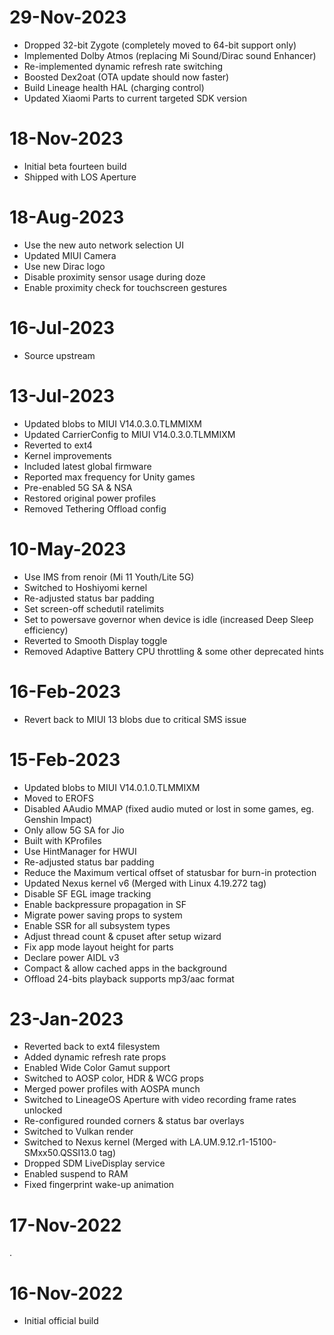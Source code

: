 # 29-Nov-2023
- Dropped 32-bit Zygote (completely moved to 64-bit support only)
- Implemented Dolby Atmos (replacing Mi Sound/Dirac sound Enhancer)
- Re-implemented dynamic refresh rate switching
- Boosted Dex2oat (OTA update should now faster)
- Build Lineage health HAL (charging control)
- Updated Xiaomi Parts to current targeted SDK version

# 18-Nov-2023
- Initial beta fourteen build
- Shipped with LOS Aperture

# 18-Aug-2023
- Use the new auto network selection UI
- Updated MIUI Camera
- Use new Dirac logo
- Disable proximity sensor usage during doze
- Enable proximity check for touchscreen gestures

# 16-Jul-2023
- Source upstream

# 13-Jul-2023
- Updated blobs to MIUI V14.0.3.0.TLMMIXM
- Updated CarrierConfig to MIUI V14.0.3.0.TLMMIXM
- Reverted to ext4
- Kernel improvements
- Included latest global firmware
- Reported max frequency for Unity games
- Pre-enabled 5G SA & NSA
- Restored original power profiles
- Removed Tethering Offload config

# 10-May-2023
- Use IMS from renoir (Mi 11 Youth/Lite 5G)
- Switched to Hoshiyomi kernel
- Re-adjusted status bar padding
- Set screen-off schedutil ratelimits
- Set to powersave governor when device is idle (increased Deep Sleep efficiency)
- Reverted to Smooth Display toggle
- Removed Adaptive Battery CPU throttling & some other deprecated hints

# 16-Feb-2023
- Revert back to MIUI 13 blobs due to critical SMS issue

# 15-Feb-2023
- Updated blobs to MIUI V14.0.1.0.TLMMIXM
- Moved to EROFS
- Disabled AAudio MMAP (fixed audio muted or lost in some games, eg. Genshin Impact)
- Only allow 5G SA for Jio
- Built with KProfiles
- Use HintManager for HWUI
- Re-adjusted status bar padding
- Reduce the Maximum vertical offset of statusbar for burn-in protection
- Updated Nexus kernel v6 (Merged with Linux 4.19.272 tag)
- Disable SF EGL image tracking 
- Enable backpressure propagation in SF 
- Migrate power saving props to system
- Enable SSR for all subsystem types
- Adjust thread count & cpuset after setup wizard
- Fix app mode layout height for parts
- Declare power AIDL v3
- Compact & allow cached apps in the background
- Offload 24-bits playback supports mp3/aac format

# 23-Jan-2023
- Reverted back to ext4 filesystem
- Added dynamic refresh rate props
- Enabled Wide Color Gamut support
- Switched to AOSP color, HDR & WCG props
- Merged power profiles with AOSPA munch
- Switched to LineageOS Aperture with video recording frame rates unlocked
- Re-configured rounded corners & status bar overlays
- Switched to Vulkan render
- Switched to Nexus kernel (Merged with LA.UM.9.12.r1-15100-SMxx50.QSSI13.0 tag)
- Dropped SDM LiveDisplay service
- Enabled suspend to RAM
- Fixed fingerprint wake-up animation

# 17-Nov-2022
.

# 16-Nov-2022
- Initial official build


